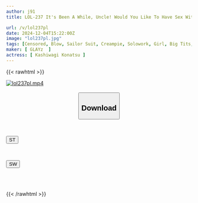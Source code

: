 ```yaml
---
author: j91
title: LOL-237 It's Been A While, Uncle! Would You Like To Have Sex With Me Again? "The Second Time..." My Niece, Who Lives In The Countryside And Whom I Used To Play Pranks On, Has Become Cute And Come To Visit Me. Shaved Pussy Konatsu Kashiwagi Konatsu

url: /v/lol237pl
date: 2024-12-04T15:22:00Z
image: "lol237pl.jpg"
tags: [Censored, Blow, Sailor Suit, Creampie, Solowork, Girl, Big Tits, Beautiful Girl, Incest, Shaved, Mini	]
maker: [ GLAYz  ]
actress: [ Kashiwagi Konatsu ]
---
```



{{< rawhtml >}}

<div class="video" data-videoid="6xzp9RjGA2F9yDZ">
    <a href="javascript:;">
        <img src="/v/lol237pl/lol237pl.jpg" width="WIDTH" height="HEIGHT" alt="lol237pl.mp4" loading="lazy">
    </a>
</div>

<script type="text/javascript" src="https://j91.asia/asset/on-demand-st.js"></script>

<br>
  <link rel="stylesheet" href="https://j91.asia/asset/bs5.css">
  
  <center>
  <button class="btn btn-primary" type="button" data-bs-toggle="collapse" data-bs-target=".multi-collapse" aria-expanded="false" aria-controls="multiCollapseExample1 multiCollapseExample2"><h2>Download</h2></button></center>
</p>
<div class="row">
  <div class="col">
    <div class="collapse multi-collapse" id="multiCollapseExample1">
      <div class="card card-body">
	      	      <br>
<div class="buttons">  
<p><a href="/v/lol237pl/st.html" target="_blank"><button class="btn-hover color-3"><i class="fa fa-download"></i> ST</button></a></p></div>
    </div>
  </div>
</div>
  <div class="col">
    <div class="collapse multi-collapse" id="multiCollapseExample2">
      <div class="card card-body">
	      <br>
<div class="buttons">
<p><a href="/v/lol237pl/sw.html" target="_blank"><button class="btn-hover color-2"><i class="fa fa-download"></i> SW</button></a></p></div>
<br><br>
      </div>
    </div>
  </div>
</div>

{{< /rawhtml >}}